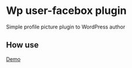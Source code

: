 Wp user-facebox plugin
============

Simple profile picture plugin to WordPress author 

## How use  


<a href="#">Demo</a> 
